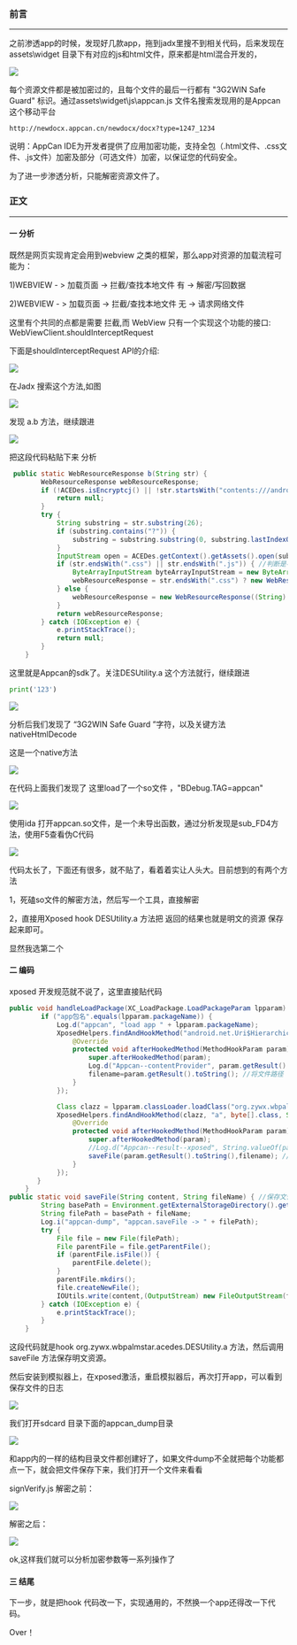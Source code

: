 

### 前言

------

之前渗透app的时候，发现好几款app，拖到jadx里搜不到相关代码，后来发现在assets\widget 目录下有对应的js和html文件，原来都是html混合开发的，

![](img\1.jpg)

每个资源文件都是被加密过的，且每个文件的最后一行都有 "3G2WIN Safe Guard" 标识。通过assets\widget\js\appcan.js 文件名搜索发现用的是Appcan这个移动平台

```http://newdocx.appcan.cn/newdocx/docx?type=1247_1234```

说明：AppCan IDE为开发者提供了应用加密功能，支持全包（.html文件、.css文件、.js文件）加密及部分（可选文件）加密，以保证您的代码安全。

为了进一步渗透分析，只能解密资源文件了。

### 正文

------

#### 一 分析

既然是网页实现肯定会用到webview 之类的框架，那么app对资源的加载流程可能为：

1)WEBVIEW - > 加载页面 -> 拦截/查找本地文件 有 -> 解密/写回数据

2)WEBVIEW - > 加载页面 -> 拦截/查找本地文件 无 -> 请求网络文件

这里有个共同的点都是需要 拦截,而 WebView 只有一个实现这个功能的接口: WebViewClient.shouldInterceptRequest

下面是shouldInterceptRequest API的介绍: 

![](img\2.png)

在Jadx 搜索这个方法,如图

![](img\3.png)

发现 a.b 方法，继续跟进

![](img\4.jpg)

把这段代码粘贴下来 分析

```java
 public static WebResourceResponse b(String str) {
        WebResourceResponse webResourceResponse;
        if (!ACEDes.isEncryptcj() || !str.startsWith("contents:///android_asset/")) { //如果不是加密过的文件或者是不是以contents:///android_asset/ 开头的文件就退出
            return null;
        }
        try {
            String substring = str.substring(26);
            if (substring.contains("?")) {
                substring = substring.substring(0, substring.lastIndexOf("?"));
            }
            InputStream open = ACEDes.getContext().getAssets().open(substring);
            if (str.endsWith(".css") || str.endsWith(".js")) { //判断是不是js和css文件
                ByteArrayInputStream byteArrayInputStream = new ByteArrayInputStream(DESUtility.a(DESUtility.a(open, open.available()), DESUtility.a(str)).getBytes()); //返回真正的资源文件
                webResourceResponse = str.endsWith(".css") ? new WebResourceResponse("text/css", "UTF-8", byteArrayInputStream) : str.endsWith(".js") ? new WebResourceResponse("text/js", "UTF-8", byteArrayInputStream) : null;
            } else {
                webResourceResponse = new WebResourceResponse((String) null, "UTF-8", open);
            }
            return webResourceResponse;
        } catch (IOException e) {
            e.printStackTrace();
            return null;
        }
    }

```

这里就是Appcan的sdk了。关注DESUtility.a 这个方法就行，继续跟进

```python
print('123')
```

![](img\5.jpg)

分析后我们发现了 “3G2WIN Safe Guard ”字符，以及关键方法 nativeHtmlDecode 

这是一个native方法

![](img\6.png)

在代码上面我们发现了 这里load了一个so文件 ，"BDebug.TAG=appcan"

![](img\7.png)

使用ida 打开appcan.so文件，是一个未导出函数，通过分析发现是sub_FD4方法，使用F5查看伪C代码

![](img\8.png)

代码太长了，下面还有很多，就不贴了，看着着实让人头大。目前想到的有两个方法

1，死磕so文件的解密方法，然后写一个工具，直接解密

2，直接用Xposed  hook DESUtility.a 方法把 返回的结果也就是明文的资源 保存起来即可。

显然我选第二个

#### 二 编码

xposed 开发规范就不说了，这里直接贴代码

```java
public void handleLoadPackage(XC_LoadPackage.LoadPackageParam lpparam) throws Throwable {
        if ("app包名".equals(lpparam.packageName)) {
            Log.d("appcan", "load app " + lpparam.packageName);
            XposedHelpers.findAndHookMethod("android.net.Uri$HierarchicalUri",lpparam.classLoader,"getPath",new XC_MethodHook() {
                @Override
                protected void afterHookedMethod(MethodHookParam param) throws Throwable {
                    super.afterHookedMethod(param);
                    Log.d("Appcan--contentProvider", param.getResult().toString()); //获取 /android_asset/widget/js/swiper-3.4.1.min.js 文件路径
                    filename=param.getResult().toString(); //将文件路径 保存到filename里
                }
            });

            Class clazz = lpparam.classLoader.loadClass("org.zywx.wbpalmstar.acedes.DESUtility");
            XposedHelpers.findAndHookMethod(clazz, "a", byte[].class, String.class, new XC_MethodHook() {
                @Override
                protected void afterHookedMethod(MethodHookParam param) throws Throwable {
                    super.afterHookedMethod(param);
                    //Log.d("Appcan--result--xposed", String.valueOf(param.getResult()));
                    saveFile(param.getResult().toString(),filename); // hook org.zywx.wbpalmstar.acedes.DESUtility.a方法 返回值 为解密后的源码
                }
            });         
       }
    }
public static void saveFile(String content, String fileName) { //保存文件的函数
        String basePath = Environment.getExternalStorageDirectory().getPath() + "/appcan_dump";
        String filePath = basePath + fileName;
        Log.i("appcan-dump", "appcan.saveFile -> " + filePath);
        try {
            File file = new File(filePath);
            File parentFile = file.getParentFile();
            if (parentFile.isFile()) {
                parentFile.delete();
            }
            parentFile.mkdirs();
            file.createNewFile();
            IOUtils.write(content,(OutputStream) new FileOutputStream(file),"utf-8");
        } catch (IOException e) {
            e.printStackTrace();
        }
    }
```

这段代码就是hook org.zywx.wbpalmstar.acedes.DESUtility.a 方法，然后调用saveFile 方法保存明文资源。 

然后安装到模拟器上，在xposed激活，重启模拟器后，再次打开app，可以看到保存文件的日志

![](img\9.png)

我们打开sdcard 目录下面的appcan_dump目录

![](img\10.png)

和app内的一样的结构目录文件都创建好了，如果文件dump不全就把每个功能都点一下，就会把文件保存下来，我们打开一个文件来看看

signVerify.js 解密之前：

![](img\11.png)

解密之后：

![](img\12.png)

ok,这样我们就可以分析加密参数等一系列操作了

#### 三 结尾

下一步，就是把hook 代码改一下，实现通用的，不然换一个app还得改一下代码。

Over！